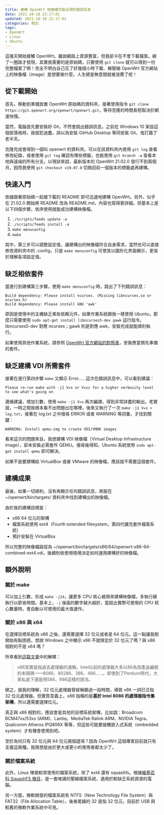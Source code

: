 ```yaml
---
title: 建構 OpenWrt 映像檔可能出現的錯誤訊息
date: 2021-10-18 22:17:01
updated: 2021-10-18 22:17:01
categories: 程式
tags:
- OpenWrt
- Linux
- Ubuntu
---
```


這幾天開始接觸 OpenWrt。雖說網路上資源豐富，但我卻卡在不會下載檔案。繞了一圈路才發現，其實我需要的是原始碼，只要使用 `git clone` 就可以得到一份完整檔案了啊！完全不明白自己花了好幾個小時下載、解壓縮 OpenWrt 官方網站上的映像檔（image）是想要做什麼，人生總是無意間就被浪費了呢！

<!-- more -->

## 從下載開始

首先，移動到準備放置 OpenWrt 原始碼的資料夾，接著使用指令 `git clone https://git.openwrt.org/openwrt/openwrt.git`，等待克隆的時間長短取決於網速快慢。

當然，電腦首先要安裝好 Git，不然會跳出錯誤訊息。之前在 Windows 10 架設這個部落格時，我就犯過蠢，誤以為安裝 GitHub Desktop 等同安裝 Git，鬼打牆了老半天。

克隆完成會得到一個叫 openwrt 的資料夾。可以在該資料夾內使用 `git log` 查看修改紀錄，或者使用 `git tag` 確認有哪些標籤，也能使用 `git branch -a` 查看本地與遠端的所有分支。以現狀來說，最新版本的 OpenWrt 21.02.0 發行不到兩個月，因而我使用 `git checkout v19.07.8` 切換回前一個版本的標籤處再建構。

## 快速入門

依據跟著原始碼一起被下載的 README 即可迅速地建構 OpenWrt。另外，似乎在 21.02.0 開始將 README 改為 README.md，內容也寫得更詳細。但基本上是以下四個步驟，依序使用就能成功建構映像檔。

1. `./scripts/feeds update -a`
2. `./scripts/feeds install -a`
3. `make menuconfig`
4. `make`

其中，第三步可以調整設定值，讓建構出的映像檔符合自身需求。當然也可以直接修改資料夾中的 .config，只是 `make menuconfig` 可使其以圖形化界面顯示，更易於理解各項設定值。

## 缺乏相依套件

當進行到建構第三步驟，使用 `make menuconfig` 時，跳出了下列錯誤訊息：

```
Build dependency: Please install ncurses. (Missing libncurses.so or ncurses.h)
Build dependency: Please install GNU 'awk'
```

原因是使用中的主機缺乏某些依賴元件。如果作業系統跟我一樣使用 Ubuntu，那麼只需要使用 `sudo apt-get install libncurses5-dev gawk` 這行指令。libncurses5-dev 對應 ncurses；gawk 則是對應 awk，安裝完成就能順利執行。

如果使用其他作業系統，請參照 [OpenWrt 官方網站的對照表][1]，安裝應當預先準備的套件。

## 缺乏建構 VDI 所需套件

接著在進行第四步驟 `make` 又顯示 Error……這次在錯誤訊息中，可以看到建議：

```
Please re-run make with -j1 V=s or V=sc for a higher verbosity level to see what's going on
```

遵循建議，增加引數，使用 `make -j1 V=s` 再次編譯，得到非常詳盡的輸出。老實說，一時之間我根本看不出問題出在哪裡，後來又執行了一次 `make -j1 V=s > log.txt`，接著在 log.txt 之中搜尋 ERROR 或者 WARNING 等詞彙，才找到關鍵：

```
WARNING: Install qemu-img to create VDI/VMDK images
```

看來這次的問題來自，我想建構 VDI 映像檔（Virtual Desktop Infrastructure image），卻未安裝必需套件 QEMU。搜尋後得知，Ubuntu 系統使用 `sudo apt-get install qemu` 即可解決。

如果不是要建構給 VirtualBox 或者 VMware 的映像檔，應該就不需要這個套件。

## 建構成果

最後，如果一切順利，沒有再顯示任何錯誤訊息，將能在 ~/openwrt/bin/targets/ 資料夾中找到建構出的映像檔。

由於我的建構目標是：

- x86 64 位元的架構
- 檔案系統使用 ext4（Fourth extended filesystem，第四代擴充套件檔案系統）
- 預計安裝在 VirtualBox

所以完整的映像檔路徑為 ~/openwrt/bin/targets/x86/64/openwrt-x86-64-combined-ext4.vdi，後續則依使用情境決定如何運用建構好的映像檔。

## 額外說明

### 關於 make

可以加上引數，形成 `make -j24`，讓更多 CPU 核心被用來建構映像檔，多執行續執行以節省時間。基本上，`-j` 後面的數字越大越好，當超出實際可使用的 CPU 核心數量時，會自動以可使用的最大值運作。

### 關於 x86 與 x64

在選擇目標系統為 x86 之後，還需要選擇 32 位元或者是 64 位元。這一點讓我剛開始有點困惑，想說 Windows 之中顯示 x86 不就限定於 32 位元了嗎？與 x86 相對的不是 x64 嗎？

所幸看到[這篇文章][2]中的解釋：

> x86其實是指過去處理器的通稱，Intel以前的處理器大多以86為其產品編號的末兩碼——8086、80286、386、486……。即使到了Pentium時代，大家私底下還是用586、686這樣的說法。

總之，就我的理解，32 位元處理器曾經稱霸過一段時間，導致 x86 一詞已泛指 32 位元處理器。但實質意義上，x86 指稱的是**基於 Intel 8086 的處理器指令集架構**，所以還需要選擇位元。

真正與 x86 相對的，應該會是其他的目標系統架構，比如說：Broadcom BCM47xx/53xx (ARM)、Lantiq、MediaTek Ralink ARM、NVIDIA Tegra、Qualcomm Atheros IPQ806X 等等，但這些可能要接觸嵌入式系統（embedded system）才有機會使用到吧。

至於為何只有 32 位元與 64 位元兩個選項？因為 OpenWrt 這個專案目前就只有支援這兩種。我猜想是由於更大或更小的使用者都太少了。

### 關於檔案系統

此外，Linux 陣營較常使用的檔案系統，除了 ext4 還有 squashfs。根據[維基百科 SquashFS 條目][3]，是一套唯讀的壓縮檔案系統，適用於較缺乏系統資源的電腦。

另一方面，微軟開發的檔案系統有 NTFS（New Technology File System）與 FAT32（File Allocation Table）。後者尾綴的 32 是指 32 位元，目前於 USB 與較舊的微軟作業系統中可見。

[1]: https://openwrt.org/docs/guide-developer/build-system/install-buildsystem "[OpenWrt Wiki] Build System Setup"
[2]: https://www.ithome.com.tw/node/56880 "iT自救術─x86和x64到底有什麼差異？"
[3]: https://zh.wikipedia.org/wiki/SquashFS "SquashFS - 維基百科"